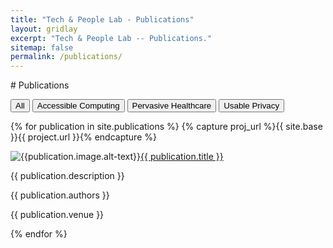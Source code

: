 ```yaml
---
title: "Tech & People Lab - Publications"
layout: gridlay
excerpt: "Tech & People Lab -- Publications."
sitemap: false
permalink: /publications/
---
```


<div class="container-fluid">
# Publications

<div class="filters">

<button type="button" class="btn btn-default filterPub" id="all">All</button>
<button type="button" class="btn btn-default filterPub" id="access">Accessible Computing</button>
<button type="button" class="btn btn-default filterPub" id="health">Pervasive Healthcare</button>
<button type="button" class="btn btn-default filterPub" id="usec">Usable Privacy</button>

</div>

<div class="publications">
{% for publication in site.publications %}
    {% capture proj_url %}{{ site.base }}{{ project.url }}{% endcapture %}
<div class="card">
<div class="row {{ publication.area }}">
<div class="col-sm-3">
  <img src="{{ site.url }}{{ site.baseurl }}/images/publications/{{ publication.image.name }}" alt="{{publication.image.alt-text}}" class="img-responsive imgpub" style="margin-top:0; margin-bottom:0; float: left" />
</div>
<div class="col-sm-9">
  <p class="title"><a href="{{ publication.pdf }}">{{ publication.title }}</a></p>
  <p class="description">{{ publication.description }}</p>
  <p class="detail">{{ publication.authors }}</p>
  <p class="detail">{{ publication.venue }}</p>
 </div>
</div>
</div>

{% endfor %}
</div>

</div>


